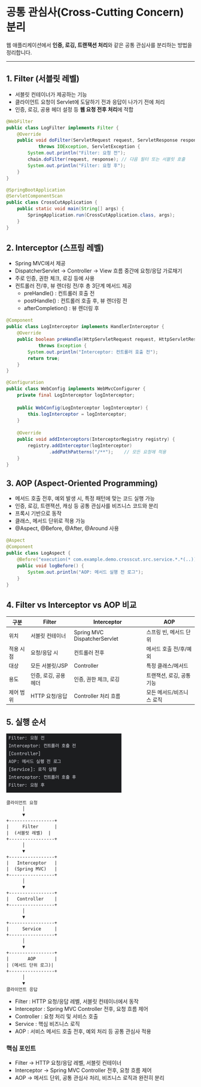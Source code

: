 # 공통 관심사(Cross-Cutting Concern) 분리

웹 애플리케이션에서 **인증, 로깅, 트랜잭션 처리**와 같은 공통 관심사를 분리하는 방법을 정리합니다.

---

## 1. Filter (서블릿 레벨)

- 서블릿 컨테이너가 제공하는 기능
- 클라이언트 요청이 Servlet에 도달하기 전과 응답이 나가기 전에 처리
- 인증, 로깅, 공용 헤더 설정 등 **웹 요청 전후 처리**에 적합

```java
@WebFilter
public class LogFilter implements Filter {
    @Override
    public void doFilter(ServletRequest request, ServletResponse response, FilterChain chain)
            throws IOException, ServletException {
        System.out.println("Filter: 요청 전");
        chain.doFilter(request, response); // 다음 필터 또는 서블릿 호출
        System.out.println("Filter: 요청 후");
    }
}
```

```java
@SpringBootApplication
@ServletComponentScan
public class CrossCutApplication {
    public static void main(String[] args) {
        SpringApplication.run(CrossCutApplication.class, args);
    }
}
```

## 2. Interceptor (스프링 레벨)

- Spring MVC에서 제공
- DispatcherServlet → Controller → View 흐름 중간에 요청/응답 가로채기 
- 주로 인증, 권한 체크, 로깅 등에 사용 
- 컨트롤러 전/후, 뷰 렌더링 전/후 총 3단계 메서드 제공 
  - preHandle() : 컨트롤러 호출 전 
  - postHandle() : 컨트롤러 호출 후, 뷰 렌더링 전 
  - afterCompletion() : 뷰 렌더링 후

```java
@Component
public class LogInterceptor implements HandlerInterceptor {
    @Override
    public boolean preHandle(HttpServletRequest request, HttpServletResponse response, Object handler)
            throws Exception {
        System.out.println("Interceptor: 컨트롤러 호출 전");
        return true;
    }
}
```

```java
@Configuration
public class WebConfig implements WebMvcConfigurer {
    private final LogInterceptor logInterceptor;

    public WebConfig(LogInterceptor logInterceptor) {
        this.logInterceptor = logInterceptor;
    }

    @Override
    public void addInterceptors(InterceptorRegistry registry) {
        registry.addInterceptor(logInterceptor)
                .addPathPatterns("/**");    // 모든 요청에 적용
    }
}

```

## 3. AOP (Aspect-Oriented Programming)

- 메서드 호출 전후, 예외 발생 시, 특정 패턴에 맞는 코드 실행 가능 
- 인증, 로깅, 트랜잭션, 캐싱 등 공통 관심사를 비즈니스 코드와 분리 
- 프록시 기반으로 동작 
- 클래스, 메서드 단위로 적용 가능 
- @Aspect, @Before, @After, @Around 사용

```java
@Aspect
@Component
public class LogAspect {
    @Before("execution(* com.example.demo.crosscut.src.service.*.*(..))")
    public void logBefore() {
        System.out.println("AOP: 메서드 실행 전 로그");
    }
}

```

## 4. Filter vs Interceptor vs AOP 비교
| 구분    | Filter        | Interceptor                  | AOP             |
| ----- | ------------- | ---------------------------- | --------------- |
| 위치    | 서블릿 컨테이너      | Spring MVC DispatcherServlet | 스프링 빈, 메서드 단위   |
| 적용 시점 | 요청/응답 시       | 컨트롤러 전후                      | 메서드 호출 전/후/예외   |
| 대상    | 모든 서블릿/JSP    | Controller                   | 특정 클래스/메서드      |
| 용도    | 인증, 로깅, 공용 헤더 | 인증, 권한 체크, 로깅                | 트랜잭션, 로깅, 공통 기능 |
| 제어 범위 | HTTP 요청/응답    | Controller 처리 흐름             | 모든 메서드/비즈니스 로직  |


## 5. 실행 순서
![Logging Sequence](img/logging-sequence.png)

```
클라이언트 요청
      │
      ▼
+-----------------+
|     Filter      |
|  (서블릿 레벨)  |
+-----------------+
      │
      ▼
+-----------------+
|   Interceptor   |
|  (Spring MVC)   |
+-----------------+
      │
      ▼
+-----------------+
|   Controller    |
+-----------------+
      │
      ▼
+-----------------+
|     Service     |
+-----------------+
      │
      ▼
+-----------------+
|       AOP       |
| (메서드 단위 로그)|
+-----------------+
      │
      ▼
클라이언트 응답
```

- Filter : HTTP 요청/응답 레벨, 서블릿 컨테이너에서 동작
- Interceptor : Spring MVC Controller 전후, 요청 흐름 제어
- Controller : 요청 처리 및 서비스 호출
- Service : 핵심 비즈니스 로직
- AOP : 서비스 메서드 호출 전후, 예외 처리 등 공통 관심사 적용

### 핵심 포인트
- Filter → HTTP 요청/응답 레벨, 서블릿 컨테이너
- Interceptor → Spring MVC Controller 전후, 요청 흐름 제어
- AOP → 메서드 단위, 공통 관심사 처리, 비즈니스 로직과 완전히 분리